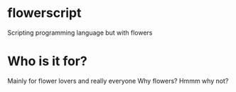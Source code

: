 # flowerscript
Scripting programming language but with flowers

# Who is it for?
Mainly for flower lovers and really everyone
Why flowers? Hmmm why not?
